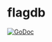 # flagdb

[![GoDoc](https://godoc.org/github.com/zhuharev/flagdb?status.svg)](http://godoc.org/github.com/zhuharev/flagdb)
